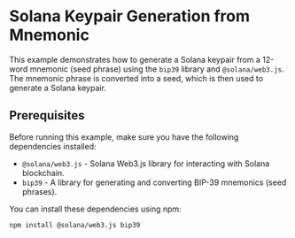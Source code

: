 # Solana Keypair Generation from Mnemonic

This example demonstrates how to generate a Solana keypair from a 12-word mnemonic (seed phrase) using the `bip39` library and `@solana/web3.js`. The mnemonic phrase is converted into a seed, which is then used to generate a Solana keypair.

## Prerequisites

Before running this example, make sure you have the following dependencies installed:

- `@solana/web3.js` - Solana Web3.js library for interacting with Solana blockchain.
- `bip39` - A library for generating and converting BIP-39 mnemonics (seed phrases).

You can install these dependencies using npm:

```bash
npm install @solana/web3.js bip39
